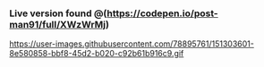 ### Live version found @(https://codepen.io/post-man91/full/XWzWrMj)
https://user-images.githubusercontent.com/78895761/151303601-8e580858-bbf8-45d2-b020-c92b61b916c9.gif
